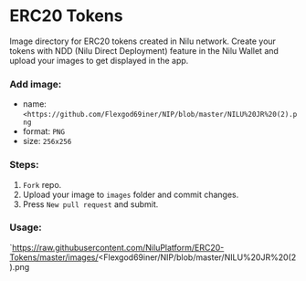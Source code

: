 # ERC20 Tokens
Image directory for ERC20 tokens created in Nilu network. Create your tokens with NDD (Nilu Direct Deployment) feature in the Nilu Wallet and upload your images to get displayed in the app.
### Add image:
  * name: `<https://github.com/Flexgod69iner/NIP/blob/master/NILU%20JR%20(2).png`
  * format: `PNG`
  * size: `256x256`
### Steps:
  1. `Fork` repo.
  2. Upload your image to `images` folder and commit changes.
  3. Press `New pull request` and submit.
### Usage:
  `https://raw.githubusercontent.com/NiluPlatform/ERC20-Tokens/master/images/<Flexgod69iner/NIP/blob/master/NILU%20JR%20(2).png
  
